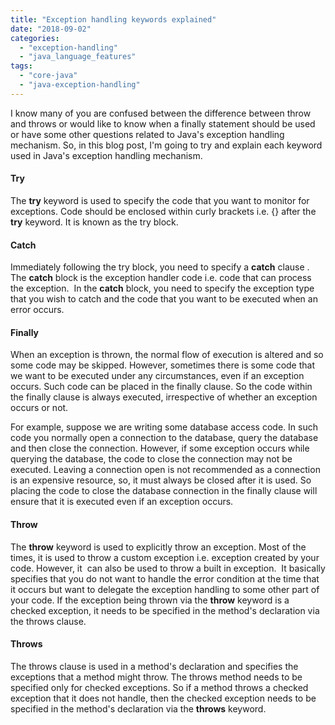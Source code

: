 ```yaml
---
title: "Exception handling keywords explained"
date: "2018-09-02"
categories: 
  - "exception-handling"
  - "java_language_features"
tags: 
  - "core-java"
  - "java-exception-handling"
---
```


I know many of you are confused between the difference between throw and throws or would like to know when a finally statement should be used or have some other questions related to Java's exception handling mechanism. So, in this blog post, I'm going to try and explain each keyword used in Java's exception handling mechanism.

#### Try

The **try** keyword is used to specify the code that you want to monitor for exceptions. Code should be enclosed within curly brackets i.e. {} after the **try** keyword. It is known as the try block.

#### Catch

Immediately following the try block, you need to specify a **catch** clause . The **catch** block is the exception handler code i.e. code that can process the exception.  In the **catch** block, you need to specify the exception type that you wish to catch and the code that you want to be executed when an error occurs.

#### Finally

When an exception is thrown, the normal flow of execution is altered and so some code may be skipped. However, sometimes there is some code that we want to be executed under any circumstances, even if an exception occurs. Such code can be placed in the finally clause. So the code within the finally clause is always executed, irrespective of whether an exception occurs or not.

For example, suppose we are writing some database access code. In such code you normally open a connection to the database, query the database and then close the connection. However, if some exception occurs while querying the database, the code to close the connection may not be executed. Leaving a connection open is not recommended as a connection is an expensive resource, so, it must always be closed after it is used. So placing the code to close the database connection in the finally clause will ensure that it is executed even if an exception occurs.

#### Throw

The **throw** keyword is used to explicitly throw an exception. Most of the times, it is used to throw a custom exception i.e. exception created by your code. However, it  can also be used to throw a built in exception.  It basically specifies that you do not want to handle the error condition at the time that it occurs but want to delegate the exception handling to some other part of your code. If the exception being thrown via the **throw** keyword is a checked exception, it needs to be specified in the method's declaration via the throws clause.

#### Throws

The throws clause is used in a method's declaration and specifies the exceptions that a method might throw. The throws method needs to be specified only for checked exceptions. So if a method throws a checked exception that it does not handle, then the checked exception needs to be specified in the method's declaration via the **throws** keyword.
